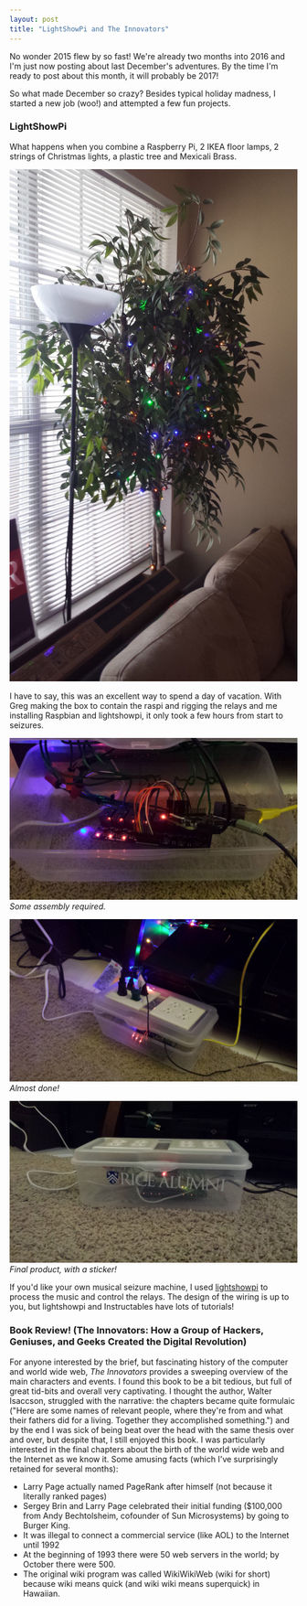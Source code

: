 ```yaml
---
layout: post
title: "LightShowPi and The Innovators"
---
```


No wonder 2015 flew by so fast! We're already two months into 2016 and I'm just now posting about last December's adventures. By the time I'm ready to post about this month, it will probably be 2017!

So what made December so crazy? Besides typical holiday madness, I started a new job (woo!) and attempted a few fun projects.

### LightShowPi

What happens when you combine a Raspberry Pi, 2 IKEA floor lamps, 2 strings of Christmas lights, a plastic tree and
Mexicali Brass.

![The unsuspecting victims...](../images/raspi_christmas/20151224_130855.jpg)

I have to say, this was an excellent way to spend a day of vacation. With Greg making the box to contain the raspi and rigging the relays and me installing Raspbian and lightshowpi, it only took a few hours from start to seizures. 

![raspi1](../images/raspi_christmas/20151224_210503.jpg)
*Some assembly required.*

![raspi2](../images/raspi_christmas/20151224_210520.jpg)
*Almost done!*

![raspi3](../images/raspi_christmas/20151226_164336.jpg)
*Final product, with a sticker!*

If you'd like your own musical seizure machine, I used [lightshowpi](http://lightshowpi.org/getting-started/) to process the music and control the relays. The design of the wiring is up to you, but lightshowpi and Instructables have lots of tutorials!

### Book Review! (The Innovators: How a Group of Hackers, Geniuses, and Geeks Created the Digital Revolution)
For anyone interested by the brief, but fascinating history of the computer and world wide web, _The Innovators_ provides a sweeping overview of the main characters and events. I found this book to be a bit tedious, but full of great tid-bits and overall very captivating. I thought the author, Walter Isaccson, struggled with the narrative: the chapters became quite formulaic ("Here are some names of relevant people, where they're from and what their fathers did for a living. Together they accomplished something.") and by the end I was sick of being beat over the head with the same thesis over and over, but despite that, I still enjoyed this book. I was particularly interested in the final chapters about the birth of the world wide web and the Internet as we know it. Some amusing facts (which I've surprisingly retained for several months):

  * Larry Page actually named PageRank after himself (not because it literally ranked pages)
  * Sergey Brin and Larry Page celebrated their initial funding ($100,000 from Andy Bechtolsheim, cofounder of Sun Microsystems) by going to Burger King.
  * It was illegal to connect a commercial service (like AOL) to the Internet until 1992
  * At the beginning of 1993 there were 50 web servers in the world; by October there were 500.
  * The original wiki program was called WikiWikiWeb (wiki for short) because wiki means quick (and wiki wiki means superquick) in Hawaiian.
